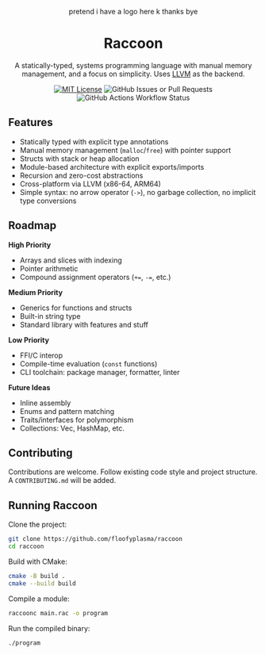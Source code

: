 <div align="center">

pretend i have a logo here k thanks bye

# Raccoon

A statically-typed, systems programming language with manual memory management, and a focus on simplicity. Uses [LLVM](https://github.com/llvm/llvm-project) as the backend.

[![MIT License](https://img.shields.io/badge/License-MIT-green.svg)](https://choosealicense.com/licenses/mit/) ![GitHub Issues or Pull Requests](https://img.shields.io/github/issues/floofyplasma/raccoonscript) ![GitHub Actions Workflow Status](https://img.shields.io/github/actions/workflow/status/floofyplasma/raccoonscript/ci.yml)

</div>

## Features

- Statically typed with explicit type annotations
- Manual memory management (`malloc`/`free`) with pointer support
- Structs with stack or heap allocation
- Module-based architecture with explicit exports/imports
- Recursion and zero-cost abstractions
- Cross-platform via LLVM (x86-64, ARM64)
- Simple syntax: no arrow operator (`->`), no garbage collection, no implicit type conversions

## Roadmap

**High Priority**
- Arrays and slices with indexing
- Pointer arithmetic
- Compound assignment operators (`+=`, `-=`, etc.)

**Medium Priority**
- Generics for functions and structs
- Built-in string type
- Standard library with features and stuff

**Low Priority**
- FFI/C interop
- Compile-time evaluation (`const` functions)
- CLI toolchain: package manager, formatter, linter

**Future Ideas**
- Inline assembly
- Enums and pattern matching
- Traits/interfaces for polymorphism
- Collections: Vec, HashMap, etc.

## Contributing

Contributions are welcome. Follow existing code style and project structure. A `CONTRIBUTING.md` will be added.

## Running Raccoon

Clone the project:

```bash
git clone https://github.com/floofyplasma/raccoon
cd raccoon
```

Build with CMake:

```bash
cmake -B build .
cmake --build build
```

Compile a module:

```bash
raccoonc main.rac -o program
```

Run the compiled binary:

```bash
./program
```
